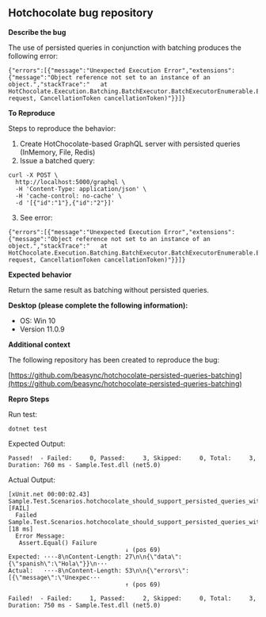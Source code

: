 ## Hotchocolate bug repository

**Describe the bug**

The use of persisted queries in conjunction with batching produces the following error:

```
{"errors":[{"message":"Unexpected Execution Error","extensions":{"message":"Object reference not set to an instance of an object.","stackTrace":"   at HotChocolate.Execution.Batching.BatchExecutor.BatchExecutorEnumerable.ExecuteNextAsync(IReadOnlyQueryRequest request, CancellationToken cancellationToken)"}}]}
```

**To Reproduce**

Steps to reproduce the behavior:
1. Create HotChocolate-based GraphQL server with persisted queries (InMemory, File, Redis)
2. Issue a batched query:
```
curl -X POST \
  http://localhost:5000/graphql \
  -H 'Content-Type: application/json' \
  -H 'cache-control: no-cache' \
  -d '[{"id":"1"},{"id":"2"}]'
```
3. See error:
```
{"errors":[{"message":"Unexpected Execution Error","extensions":{"message":"Object reference not set to an instance of an object.","stackTrace":"   at HotChocolate.Execution.Batching.BatchExecutor.BatchExecutorEnumerable.ExecuteNextAsync(IReadOnlyQueryRequest request, CancellationToken cancellationToken)"}}]}
```

**Expected behavior**

Return the same result as batching without persisted queries.

**Desktop (please complete the following information):**
 - OS: Win 10
 - Version 11.0.9

**Additional context**

The following repository has been created to reproduce the bug:

[https://github.com/beasync/hotchocolate-persisted-queries-batching](https://github.com/beasync/hotchocolate-persisted-queries-batching)

**Repro Steps**

Run test:

```
dotnet test
```

Expected Output:

```
Passed!  - Failed:     0, Passed:     3, Skipped:     0, Total:     3, Duration: 760 ms - Sample.Test.dll (net5.0)
```

Actual Output:

```
[xUnit.net 00:00:02.43]     Sample.Test.Scenarios.hotchocolate_should_support_persisted_queries_with_batching [FAIL]
  Failed Sample.Test.Scenarios.hotchocolate_should_support_persisted_queries_with_batching [18 ms]
  Error Message:
   Assert.Equal() Failure
                                 ↓ (pos 69)
Expected: ···-8\nContent-Length: 27\n\n{\"data\":{\"spanish\":\"Hola\"}}\n···
Actual:   ···-8\nContent-Length: 53\n\n{\"errors\":[{\"message\":\"Unexpec···
                                 ↑ (pos 69)

Failed!  - Failed:     1, Passed:     2, Skipped:     0, Total:     3, Duration: 750 ms - Sample.Test.dll (net5.0)
```